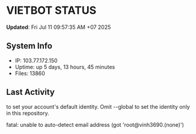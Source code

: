 # VIETBOT STATUS
**Updated**: Fri Jul 11 09:57:35 AM +07 2025

## System Info
- IP: 103.77.172.150
- Uptime: up 5 days, 13 hours, 45 minutes
- Files: 13860

## Last Activity

to set your account's default identity.
Omit --global to set the identity only in this repository.

fatal: unable to auto-detect email address (got 'root@vinh3690.(none)')
